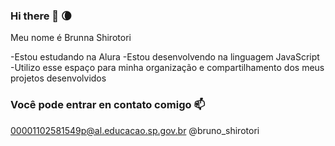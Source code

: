 ### Hi there 👋 🌘

Meu nome é Brunna Shirotori

-Estou estudando na Alura
-Estou desenvolvendo na linguagem JavaScript
-Utilizo esse espaço para minha organização e compartilhamento dos meus projetos desenvolvidos 

### Você pode entrar en contato comigo  📫

00001102581549p@al.educacao.sp.gov.br
@bruno_shirotori
